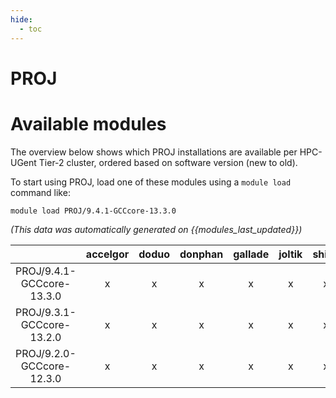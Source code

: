 ```yaml
---
hide:
  - toc
---
```


PROJ
====

# Available modules


The overview below shows which PROJ installations are available per HPC-UGent Tier-2 cluster, ordered based on software version (new to old).

To start using PROJ, load one of these modules using a `module load` command like:

```shell
module load PROJ/9.4.1-GCCcore-13.3.0
```

*(This data was automatically generated on {{modules_last_updated}})*  

| |accelgor|doduo|donphan|gallade|joltik|shinx|
| :---: | :---: | :---: | :---: | :---: | :---: | :---: |
|PROJ/9.4.1-GCCcore-13.3.0|x|x|x|x|x|x|
|PROJ/9.3.1-GCCcore-13.2.0|x|x|x|x|x|x|
|PROJ/9.2.0-GCCcore-12.3.0|x|x|x|x|x|x|
